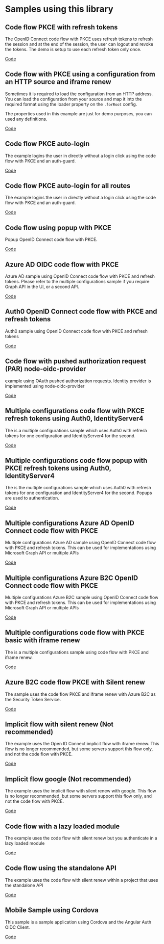 # Samples using this library

## Code flow PKCE with refresh tokens

The OpenID Connect code flow with PKCE uses refresh tokens to refresh the session and at the end of the session, the user can logout and revoke the tokens. The demo is setup to use each refresh token only once.

[Code](https://github.com/damienbod/angular-auth-oidc-client/tree/main/projects/sample-code-flow-refresh-tokens)

## Code flow with PKCE using a configuration from an HTTP source and iframe renew

Sometimes it is required to load the configuration from an HTTP address. You can load the configuration from your source and map it into the required format using the loader property on the `.forRoot` config.

The properties used in this example are just for demo purposes, you can used any definitions.

[Code](https://github.com/damienbod/angular-auth-oidc-client/tree/main/projects/sample-code-flow-http-config)

## Code flow PKCE auto-login

The example logins the user in directly without a login click using the code flow with PKCE and an auth-guard.

[Code](https://github.com/damienbod/angular-auth-oidc-client/tree/main/projects/sample-code-flow-auto-login)

## Code flow PKCE auto-login for all routes

The example logins the user in directly without a login click using the code flow with PKCE and an auth-guard.

[Code](https://github.com/damienbod/angular-auth-oidc-client/tree/main/projects/sample-code-flow-auto-login-all-routes)

## Code flow using popup with PKCE

Popup OpenID Connect code flow with PKCE.

[Code](https://github.com/damienbod/angular-auth-oidc-client/tree/main/projects/sample-code-flow-popup)

## Azure AD OIDC code flow with PKCE

Azure AD sample using OpenID Connect code flow with PKCE and refresh tokens. Please refer to the multiple configurations sample if you require Graph API in the UI, or a second API.

[Code](https://github.com/damienbod/angular-auth-oidc-client/tree/main/projects/sample-code-flow-azuread)

## Auth0 OpenID Connect code flow with PKCE and refresh tokens

Auth0 sample using OpenID Connect code flow with PKCE and refresh tokens

[Code](https://github.com/damienbod/angular-auth-oidc-client/tree/main/projects/sample-code-flow-auth0)

## Code flow with pushed authorization request (PAR) node-oidc-provider

example using OAuth pushed authorization requests. Identity provider is implemented using node-oidc-provider

[Code](https://github.com/damienbod/angular-auth-oidc-client/tree/main/projects/sample-code-flow-par)

## Multiple configurations code flow with PKCE refresh tokens using Auth0, IdentityServer4

The is a multiple configurations sample which uses Auth0 with refresh tokens for one configuration and IdentityServer4 for the second.

[Code](https://github.com/damienbod/angular-auth-oidc-client/tree/main/projects/sample-code-flow-multi-Auth0-ID4)

## Multiple configurations code flow popup with PKCE refresh tokens using Auth0, IdentityServer4

The is the multiple configurations sample which uses Auth0 with refresh tokens for one configuration and IdentityServer4 for the second. Popups are used to authentication.

[Code](https://github.com/damienbod/angular-auth-oidc-client/tree/main/projects/sample-code-flow-multi-Auth0-ID4-popup)

## Multiple configurations Azure AD OpenID Connect code flow with PKCE

Multiple configurations Azure AD sample using OpenID Connect code flow with PKCE and refresh tokens. This can be used for implementations using Microsoft Graph API or multiple APIs

[Code](https://github.com/damienbod/angular-auth-oidc-client/tree/main/projects/sample-code-flow-multi-AAD)

## Multiple configurations Azure B2C OpenID Connect code flow with PKCE

Multiple configurations Azure B2C sample using OpenID Connect code flow with PKCE and refresh tokens. This can be used for implementations using Microsoft Graph API or multiple APIs

[Code](https://github.com/damienbod/angular-auth-oidc-client/tree/main/projects/sample-code-flow-multi-Azure-B2C)

## Multiple configurations code flow with PKCE basic with iframe renew

The is a multiple configurations sample using code flow with PKCE and iframe renew.

[Code](https://github.com/damienbod/angular-auth-oidc-client/tree/main/projects/sample-code-flow-multi-iframe)

## Azure B2C code flow PKCE with Silent renew

The sample uses the code flow PKCE and iframe renew with Azure B2C as the Security Token Service.

[Code](https://github.com/damienbod/angular-auth-oidc-client/tree/main/projects/sample-code-flow-azure-b2c)

## Implicit flow with silent renew (Not recommended)

The example uses the Open ID Connect implicit flow with iframe renew. This flow is no longer recommended, but some servers support this flow only, and not the code flow with PKCE.

[Code](https://github.com/damienbod/angular-auth-oidc-client/tree/main/projects/sample-implicit-flow-silent-renew)

## Implicit flow google (Not recommended)

The example uses the implicit flow with silent renew with google. This flow is no longer recommended, but some servers support this flow only, and not the code flow with PKCE.

[Code](https://github.com/damienbod/angular-auth-oidc-client/tree/main/projects/sample-implicit-flow-google)

## Code flow with a lazy loaded module

The example uses the code flow with silent renew but you authenticate in a lazy loaded module

[Code](https://github.com/damienbod/angular-auth-oidc-client/tree/main/projects/sample-code-flow-lazy-loaded)

## Code flow using the standalone API

The example uses the code flow with silent renew within a project that uses the standalone API

[Code](https://github.com/damienbod/angular-auth-oidc-client/tree/main/projects/sample-code-flow-standalone)

## Mobile Sample using Cordova

This sample is a sample application using Cordova and the Angular Auth OIDC Client.

[Code](https://github.com/FabianGosebrink/cordova-angular-oauth2-oidc)
